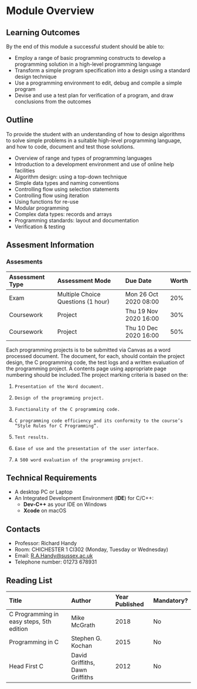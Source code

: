 # Module Overview

## Learning Outcomes

By the end of this module a successful student should be able to:

* Employ a range of basic programming constructs to develop a programming solution in a high-level programming language
* Transform a simple program specification into a design using a standard design technique
* Use a programming environment to edit, debug and compile a simple program
*  Devise and use a test plan for verification of a program, and draw conclusions from the outcomes

## Outline

To provide the student with an understanding of how to design algorithms to solve simple problems in a suitable high-level programming language, and how to code, document and test those solutions. 

* Overview of range and types of programming languages
* Introduction to a development environment and use of online help facilities
* Algorithm design: using a top-down technique
* Simple data types and naming conventions
* Controlling flow using selection statements
* Controlling flow using iteration
* Using functions for re-use
* Modular programming
* Complex data types: records and arrays
* Programming standards: layout and documentation
* Verification & testing

## Assesment Information

### Assesments

| Assessment Type | Assessment Mode | Due Date | Worth |
| :--- | :--- | :--- | :--- |
| Exam | Multiple Choice Questions \(1 hour\) | Mon 26 Oct 2020 08:00 | 20% |
| Coursework | Project | Thu 19 Nov 2020 16:00 | 30% |
| Coursework | Project | Thu 10 Dec 2020 16:00 | 50% |

Each programming projects is to be submitted via Canvas as a word processed document. The document, for each, should contain the project design, the C programming code, the test logs and a written evaluation of the programming project. A contents page using appropriate page numbering should be included.The project marking criteria is based on the:

1.     Presentation of the Word document.
2.     Design of the programming project.
3.     Functionality of the C programming code.
4.     C programming code efficiency and its conformity to the course’s “Style Rules for C Programming”.
5.     Test results.
6.     Ease of use and the presentation of the user interface.
7.     A 500 word evaluation of the programming project.

## Technical Requirements

* A desktop PC or Laptop
* An Integrated Development Environment \(**IDE**\) for C/C++:
  * **Dev-C++** as your IDE on Windows
  * **Xcode** on macOS

## Contacts

* Professor: Richard Handy
* Room: CHICHESTER 1 CI302 \(Monday, Tuesday or Wednesday\) 
* Email: R.A.Handy@sussex.ac.uk 
* Telephone number: 01273 678931

## Reading List

| Title | Author | Year Published | Mandatory? |
| :--- | :--- | :--- | :--- |
| C Programming in easy steps, 5th edition | Mike McGrath | 2018 | No |
| Programming in C | Stephen G. Kochan | 2015 | No |
| Head First C | David Griffiths, Dawn Griffiths | 2012 | No |





